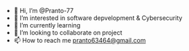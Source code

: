 - 👋 Hi, I’m @Pranto-77
- 👀 I’m interested in software depvelopment & Cybersecurity
- 🌱 I’m currently learning 
- 💞️ I’m looking to collaborate on project
- 📫 How to reach me pranto63464@gmail.com

<!---
Pranto-77/Pranto-77 is a ✨ special ✨ repository because its `README.md` (this file) appears on your GitHub profile.
You can click the Preview link to take a look at your changes.
--->
